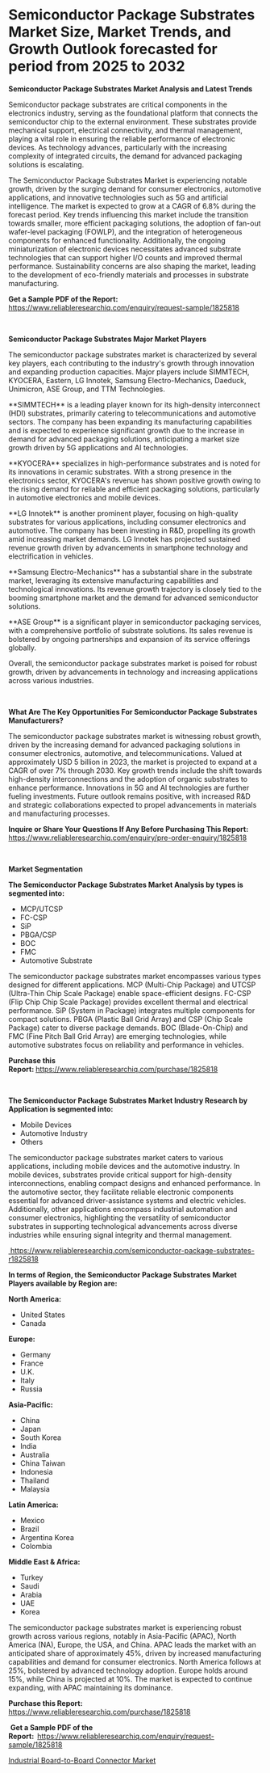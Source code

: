 <p><h1>Semiconductor Package Substrates Market Size, Market Trends, and Growth Outlook forecasted for period from 2025 to 2032</h1></p><p><strong>Semiconductor Package Substrates Market Analysis and Latest Trends</strong></p>
<p><p>Semiconductor package substrates are critical components in the electronics industry, serving as the foundational platform that connects the semiconductor chip to the external environment. These substrates provide mechanical support, electrical connectivity, and thermal management, playing a vital role in ensuring the reliable performance of electronic devices. As technology advances, particularly with the increasing complexity of integrated circuits, the demand for advanced packaging solutions is escalating.</p><p>The Semiconductor Package Substrates Market is experiencing notable growth, driven by the surging demand for consumer electronics, automotive applications, and innovative technologies such as 5G and artificial intelligence. The market is expected to grow at a CAGR of 6.8% during the forecast period. Key trends influencing this market include the transition towards smaller, more efficient packaging solutions, the adoption of fan-out wafer-level packaging (FOWLP), and the integration of heterogeneous components for enhanced functionality. Additionally, the ongoing miniaturization of electronic devices necessitates advanced substrate technologies that can support higher I/O counts and improved thermal performance. Sustainability concerns are also shaping the market, leading to the development of eco-friendly materials and processes in substrate manufacturing.</p></p>
<p><strong>Get a Sample PDF of the Report:&nbsp;</strong> <a href="https://www.reliableresearchiq.com/enquiry/request-sample/1825818?utm_campaign=2188&utm_medium=2&utm_source=Github&utm_content=ia&utm_term=13022025&utm_id=semiconductor-package-substrates">https://www.reliableresearchiq.com/enquiry/request-sample/1825818</a></p>
<p>&nbsp;</p>
<p><strong>Semiconductor Package Substrates Major Market Players</strong></p>
<p><p>The semiconductor package substrates market is characterized by several key players, each contributing to the industry's growth through innovation and expanding production capacities. Major players include SIMMTECH, KYOCERA, Eastern, LG Innotek, Samsung Electro-Mechanics, Daeduck, Unimicron, ASE Group, and TTM Technologies.</p><p>**SIMMTECH** is a leading player known for its high-density interconnect (HDI) substrates, primarily catering to telecommunications and automotive sectors. The company has been expanding its manufacturing capabilities and is expected to experience significant growth due to the increase in demand for advanced packaging solutions, anticipating a market size growth driven by 5G applications and AI technologies.</p><p>**KYOCERA** specializes in high-performance substrates and is noted for its innovations in ceramic substrates. With a strong presence in the electronics sector, KYOCERA's revenue has shown positive growth owing to the rising demand for reliable and efficient packaging solutions, particularly in automotive electronics and mobile devices.</p><p>**LG Innotek** is another prominent player, focusing on high-quality substrates for various applications, including consumer electronics and automotive. The company has been investing in R&D, propelling its growth amid increasing market demands. LG Innotek has projected sustained revenue growth driven by advancements in smartphone technology and electrification in vehicles.</p><p>**Samsung Electro-Mechanics** has a substantial share in the substrate market, leveraging its extensive manufacturing capabilities and technological innovations. Its revenue growth trajectory is closely tied to the booming smartphone market and the demand for advanced semiconductor solutions.</p><p>**ASE Group** is a significant player in semiconductor packaging services, with a comprehensive portfolio of substrate solutions. Its sales revenue is bolstered by ongoing partnerships and expansion of its service offerings globally.</p><p>Overall, the semiconductor package substrates market is poised for robust growth, driven by advancements in technology and increasing applications across various industries.</p></p>
<p>&nbsp;</p>
<p><strong>What Are The Key Opportunities For Semiconductor Package Substrates Manufacturers?</strong></p>
<p><p>The semiconductor package substrates market is witnessing robust growth, driven by the increasing demand for advanced packaging solutions in consumer electronics, automotive, and telecommunications. Valued at approximately USD 5 billion in 2023, the market is projected to expand at a CAGR of over 7% through 2030. Key growth trends include the shift towards high-density interconnections and the adoption of organic substrates to enhance performance. Innovations in 5G and AI technologies are further fueling investments. Future outlook remains positive, with increased R&D and strategic collaborations expected to propel advancements in materials and manufacturing processes.</p></p>
<p><strong>Inquire or Share Your Questions If Any Before Purchasing This Report:</strong> <a href="https://www.reliableresearchiq.com/enquiry/pre-order-enquiry/1825818?utm_campaign=2188&utm_medium=2&utm_source=Github&utm_content=ia&utm_term=13022025&utm_id=semiconductor-package-substrates">https://www.reliableresearchiq.com/enquiry/pre-order-enquiry/1825818</a></p>
<p>&nbsp;</p>
<p><strong>Market Segmentation</strong></p>
<p><strong>The Semiconductor Package Substrates Market Analysis by types is segmented into:</strong></p>
<p><ul><li>MCP/UTCSP</li><li>FC-CSP</li><li>SiP</li><li>PBGA/CSP</li><li>BOC</li><li>FMC</li><li>Automotive Substrate</li></ul></p>
<p><p>The semiconductor package substrates market encompasses various types designed for different applications. MCP (Multi-Chip Package) and UTCSP (Ultra-Thin Chip Scale Package) enable space-efficient designs. FC-CSP (Flip Chip Chip Scale Package) provides excellent thermal and electrical performance. SiP (System in Package) integrates multiple components for compact solutions. PBGA (Plastic Ball Grid Array) and CSP (Chip Scale Package) cater to diverse package demands. BOC (Blade-On-Chip) and FMC (Fine Pitch Ball Grid Array) are emerging technologies, while automotive substrates focus on reliability and performance in vehicles.</p></p>
<p><strong>Purchase this Report:&nbsp;</strong><a href="https://www.reliableresearchiq.com/purchase/1825818?utm_campaign=2188&utm_medium=2&utm_source=Github&utm_content=ia&utm_term=13022025&utm_id=semiconductor-package-substrates">https://www.reliableresearchiq.com/purchase/1825818</a></p>
<p>&nbsp;</p>
<p><strong>The Semiconductor Package Substrates Market Industry Research by Application is segmented into:</strong></p>
<p><ul><li>Mobile Devices</li><li>Automotive Industry</li><li>Others</li></ul></p>
<p><p>The semiconductor package substrates market caters to various applications, including mobile devices and the automotive industry. In mobile devices, substrates provide critical support for high-density interconnections, enabling compact designs and enhanced performance. In the automotive sector, they facilitate reliable electronic components essential for advanced driver-assistance systems and electric vehicles. Additionally, other applications encompass industrial automation and consumer electronics, highlighting the versatility of semiconductor substrates in supporting technological advancements across diverse industries while ensuring signal integrity and thermal management.</p></p>
<p><a href="https://www.reliableresearchiq.com/semiconductor-package-substrates-r1825818?utm_campaign=2188&utm_medium=2&utm_source=Github&utm_content=ia&utm_term=13022025&utm_id=semiconductor-package-substrates">&nbsp;https://www.reliableresearchiq.com/semiconductor-package-substrates-r1825818</a></p>
<p><strong>In terms of Region, the Semiconductor Package Substrates Market Players available by Region are:</strong></p>
<p>
    <p> <strong> North America: </strong>
        <ul>
            <li>United States</li>
            <li>Canada</li>
        </ul>
        </p> 
    <p> <strong> Europe: </strong>
        <ul>
            <li>Germany</li>
            <li>France</li>
            <li>U.K.</li>
            <li>Italy</li>
            <li>Russia</li>
        </ul>
        </p> 
    <p> <strong> Asia-Pacific: </strong>
        <ul>
            <li>China</li>
            <li>Japan</li>
            <li>South Korea</li>
            <li>India</li>
            <li>Australia</li>
            <li>China Taiwan</li>
            <li>Indonesia</li>
            <li>Thailand</li>
            <li>Malaysia</li>
        </ul>
        </p> 
    <p> <strong> Latin America: </strong>
        <ul>
            <li>Mexico</li>
            <li>Brazil</li>
            <li>Argentina Korea</li>
            <li>Colombia</li>
        </ul>
        </p> 
    <p> <strong> Middle East & Africa: </strong>
        <ul>
            <li>Turkey</li>
            <li>Saudi</li>
            <li>Arabia</li>
            <li>UAE</li>
            <li>Korea</li>
        </ul>
    </p>
    </p>
<p><p>The semiconductor package substrates market is experiencing robust growth across various regions, notably in Asia-Pacific (APAC), North America (NA), Europe, the USA, and China. APAC leads the market with an anticipated share of approximately 45%, driven by increased manufacturing capabilities and demand for consumer electronics. North America follows at 25%, bolstered by advanced technology adoption. Europe holds around 15%, while China is projected at 10%. The market is expected to continue expanding, with APAC maintaining its dominance.</p></p>
<p><strong>Purchase this Report: </strong><a href="https://www.reliableresearchiq.com/purchase/1825818?utm_campaign=2188&utm_medium=2&utm_source=Github&utm_content=ia&utm_term=13022025&utm_id=semiconductor-package-substrates">https://www.reliableresearchiq.com/purchase/1825818</a></p>
<p>&nbsp;<strong>Get a Sample PDF of the Report:&nbsp;&nbsp;</strong><a href="https://www.reliableresearchiq.com/enquiry/request-sample/1825818?utm_campaign=2188&utm_medium=2&utm_source=Github&utm_content=ia&utm_term=13022025&utm_id=semiconductor-package-substrates">https://www.reliableresearchiq.com/enquiry/request-sample/1825818</a></p>
<p><strong></strong></p>
<p><p><a href="https://github.com/FosterFahey91/Market-Research-Report-List-1/blob/main/industrial-board-to-board-connector-market.md?utm_campaign=2188&utm_medium=2&utm_source=Github&utm_content=ia&utm_term=13022025&utm_id=semiconductor-package-substrates">Industrial Board-to-Board Connector Market</a></p></p>